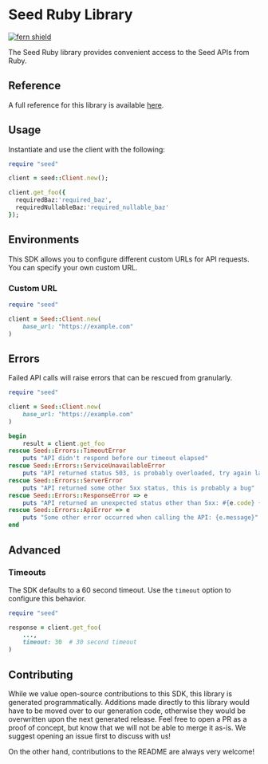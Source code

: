 # Seed Ruby Library

[![fern shield](https://img.shields.io/badge/%F0%9F%8C%BF-Built%20with%20Fern-brightgreen)](https://buildwithfern.com?utm_source=github&utm_medium=github&utm_campaign=readme&utm_source=Seed%2FRuby)

The Seed Ruby library provides convenient access to the Seed APIs from Ruby.

## Reference

A full reference for this library is available [here](./reference.md).

## Usage

Instantiate and use the client with the following:

```ruby
require "seed"

client = seed::Client.new();

client.get_foo({
  requiredBaz:'required_baz',
  requiredNullableBaz:'required_nullable_baz'
});
```

## Environments

This SDK allows you to configure different custom URLs for API requests. You can specify your own custom URL.

### Custom URL
```ruby
require "seed"

client = Seed::Client.new(
    base_url: "https://example.com"
)
```

## Errors

Failed API calls will raise errors that can be rescued from granularly.

```ruby
require "seed"

client = Seed::Client.new(
    base_url: "https://example.com"
)

begin
    result = client.get_foo
rescue Seed::Errors::TimeoutError
    puts "API didn't respond before our timeout elapsed"
rescue Seed::Errors::ServiceUnavailableError
    puts "API returned status 503, is probably overloaded, try again later"
rescue Seed::Errors::ServerError
    puts "API returned some other 5xx status, this is probably a bug"
rescue Seed::Errors::ResponseError => e
    puts "API returned an unexpected status other than 5xx: #{e.code} {e.message}"
rescue Seed::Errors::ApiError => e
    puts "Some other error occurred when calling the API: {e.message}"
end
```

## Advanced

### Timeouts

The SDK defaults to a 60 second timeout. Use the `timeout` option to configure this behavior.

```ruby
require "seed"

response = client.get_foo(
    ...,
    timeout: 30  # 30 second timeout
)
```

## Contributing

While we value open-source contributions to this SDK, this library is generated programmatically.
Additions made directly to this library would have to be moved over to our generation code,
otherwise they would be overwritten upon the next generated release. Feel free to open a PR as
a proof of concept, but know that we will not be able to merge it as-is. We suggest opening
an issue first to discuss with us!

On the other hand, contributions to the README are always very welcome!